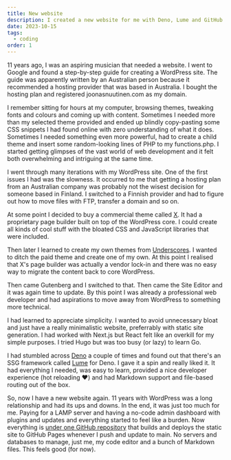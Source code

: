 ```yaml
---
title: New website
description: I created a new website for me with Deno, Lume and GitHub Pages.
date: 2023-10-15
tags:
  - coding
order: 1
---
```


11 years ago, I was an aspiring musician that needed a website. I went to Google and found a step-by-step guide for creating a WordPress site. The guide was apparently written by an Australian person because it recommended a hosting provider that was based in Australia. I bought the hosting plan and registered joonasnuutinen.com as my domain.

I remember sitting for hours at my computer, browsing themes, tweaking fonts and colours and coming up with content. Sometimes I needed more than my selected theme provided and ended up blindly copy-pasting some CSS snippets I had found online with zero understanding of what it does. Sometimes I needed something even more powerful, had to create a child theme and insert some random-looking lines of PHP to my functions.php. I started getting glimpses of the vast world of web development and it felt both overwhelming and intriguing at the same time.

I went through many iterations with my WordPress site. One of the first issues I had was the slowness. It occurred to me that getting a hosting plan from an Australian company was probably not the wisest decision for someone based in Finland. I switched to a Finnish provider and had to figure out how to move files with FTP, transfer a domain and so on.

At some point I decided to buy a commercial theme called [X](https://themeforest.net/item/x-the-theme/5871901). It had a proprietary page builder built on top of the WordPress core. I could create all kinds of cool stuff with the bloated CSS and JavaScript libraries that were included.

Then later I learned to create my own themes from [Underscores](https://underscores.me/). I wanted to ditch the paid theme and create one of my own. At this point I realised that X's page builder was actually a vendor lock-in and there was no easy way to migrate the content back to core WordPress.

Then came Gutenberg and I switched to that. Then came the Site Editor and it was again time to update. By this point I was already a professional web developer and had aspirations to move away from WordPress to something more technical.

I had learned to appreciate simplicity. I wanted to avoid unnecessary bloat and just have a really minimalistic website, preferrably with static site generation. I had worked with Next.js but React felt like an overkill for my simple purposes. I tried Hugo but was too busy (or lazy) to learn Go.

I had stumbled across [Deno](https://deno.com/) a couple of times and found out that there's an SSG framework called [Lume](https://lume.land/) for Deno. I gave it a spin and really liked it. It had everything I needed, was easy to learn, provided a nice developer experience (hot reloading ❤️) and had Markdown support and file-based routing out of the box.

So, now I have a new website again. 11 years with WordPress was a long relationship and had its ups and downs. In the end, it was just too much for me. Paying for a LAMP server and having a no-code admin dashboard with plugins and updates and everything started to feel like a burden. Now everything is [under one GitHub repository](https://github.com/joonasnuutinen/joonasnuutinen.github.io) that builds and deploys the static site to GitHub Pages whenever I push and update to main. No servers and databases to manage, just me, my code editor and a bunch of Markdown files. This feels good (for now).